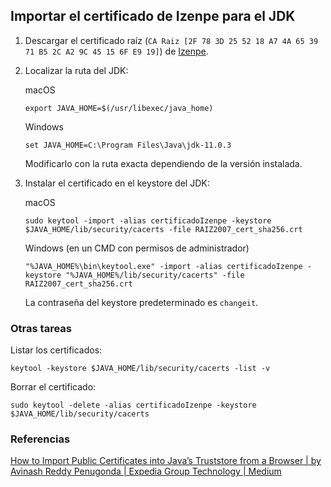 ## Importar el certificado de Izenpe para el JDK

1. Descargar el certificado raíz (`CA Raiz [2F 78 3D 25 52 18 A7 4A 65 39 71 B5 2C A2 9C 45 15 6F E9 19]`) de [Izenpe](https://www.izenpe.eus/web_corporativa/es/descarga-certificados.shtml).

2. Localizar la ruta del JDK:

	macOS
	
	```
	export JAVA_HOME=$(/usr/libexec/java_home)
	```

	Windows

	```
	set JAVA_HOME=C:\Program Files\Java\jdk-11.0.3
	```

	Modificarlo con la ruta exacta dependiendo de la versión instalada.


3. Instalar el certificado en el keystore del JDK:

	macOS

	```
	sudo keytool -import -alias certificadoIzenpe -keystore $JAVA_HOME/lib/security/cacerts -file RAIZ2007_cert_sha256.crt
	```

	Windows (en un CMD con permisos de administrador)

	```
	"%JAVA_HOME%\bin\keytool.exe" -import -alias certificadoIzenpe -keystore "%JAVA_HOME%/lib/security/cacerts" -file RAIZ2007_cert_sha256.crt
	```

	La contraseña del keystore predeterminado es `changeit`.

### Otras tareas

Listar los certificados:

```
keytool -keystore $JAVA_HOME/lib/security/cacerts -list -v
```

Borrar el certificado:

```
sudo keytool -delete -alias certificadoIzenpe -keystore $JAVA_HOME/lib/security/cacerts
```

### Referencias

[How to Import Public Certificates into Java’s Truststore from a Browser | by Avinash Reddy Penugonda | Expedia Group Technology | Medium](https://medium.com/expedia-group-tech/how-to-import-public-certificates-into-javas-truststore-from-a-browser-a35e49a806dc)
